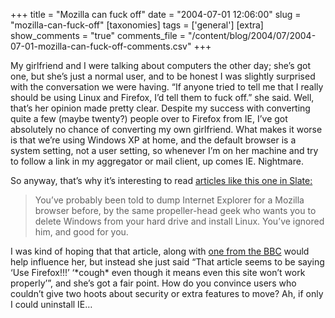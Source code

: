 +++
title = "Mozilla can fuck off"
date = "2004-07-01 12:06:00"
slug = "mozilla-can-fuck-off"
[taxonomies]
tags = ['general']
[extra]
show_comments = "true"
comments_file = "/content/blog/2004/07/2004-07-01-mozilla-can-fuck-off-comments.csv"
+++

My girlfriend and I were talking about computers the other day; she’s got one, but she’s just a normal user, and to be honest I was slightly surprised with the conversation we were having. “If anyone tried to tell me that I really should be using Linux and Firefox, I’d tell them to fuck off.” she said. Well, that’s her opinion made pretty clear. Despite my success with converting quite a few (maybe twenty?) people over to Firefox from IE, I’ve got absolutely no chance of converting my own girlfriend. What makes it worse is that we’re using Windows XP at home, and the default browser is a system setting, not a user setting, so whenever I’m on her machine and try to follow a link in my aggregator or mail client, up comes IE. Nightmare.

So anyway, that’s why it’s interesting to read [articles like this one in Slate:](http://slate.msn.com/id/2103152/ "How Mozilla's Firefox trumps Internet Explorer")

> You’ve probably been told to dump Internet Explorer for a Mozilla browser before, by the same propeller-head geek who wants you to delete Windows from your hard drive and install Linux. You’ve ignored him, and good for you.

I was kind of hoping that that article, along with [one from the BBC](http://news.bbc.co.uk/1/hi/technology/3840101.stm "Web browser flaw prompts warning") would help influence her, but instead she just said “That article seems to be saying ‘Use Firefox!!!’ ‘\*cough\* even though it means even this site won’t work properly’”, and she’s got a fair point. How do you convince users who couldn’t give two hoots about security or extra features to move? Ah, if only I could uninstall IE…
